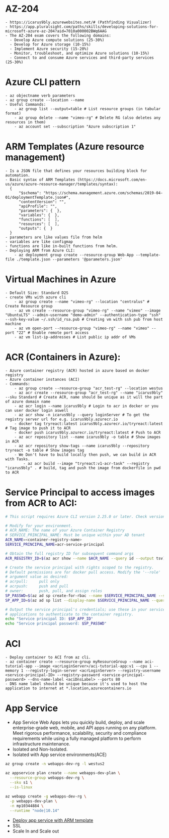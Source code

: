 # AZ-204
    - https://icarus9bly.azurewebsites.net/# (Pathfinding Visualizer)
    - https://app.pluralsight.com/paths/skills/developing-solutions-for-microsoft-azure-az-204?aid=7010a000002BWq6AAG 
    - The AZ-204 exam covers the following domains:
      - Develop Azure compute solutions (25-30%)
      - Develop for Azure storage (10-15%)
      - Implement Azure security (15-20%)
      - Monitor, troubleshoot, and optimize Azure solutions (10-15%)
      - Connect to and consume Azure services and third-party services (25-30%)
# Azure CLI pattern
    - az objectname verb parameters   
    - az group create --location --name
    - Useful Commands:
        - az group list --output=table # List resource groups (in tabular format)
        - az group delete --name "vimeo-rg" # Delete RG (also deletes any resources in them)
        - az account set --subscription "Azure subscription 1"
# ARM Templates (Azure resource management)
    - Is a JSON file that defines your resources building block for automation.
    - Basic syntax of ARM Templates (https://docs.microsoft.com/en-us/azure/azure-resource-manager/templates/syntax):
      {
          "$schema": "https://schema.management.azure.com/schemas/2019-04-01/deploymentTemplate.json#",
          "contentVersion": "",
          "apiProfile": "",
          "parameters": {  },
          "variables": {  },
          "functions": [  ],
          "resources": [  ],
          "outputs": {  }
      }
    - parameters are like values file from helm
    - variables are like configmap
    - functions are like in-built functions from helm.
    - Deploying ARM from Azure CLI:
        - az deployment group create --resource-group Web-App --template-file ./template.json --parameters '@parameters.json'
    
# Virtual Machines in Azure
    - Default Size: Standard D2S
    - create VMs with azure cli
        - az group create --name "vimeo-rg" --location "centralus" # Create Resource group
        - az vm create --resource-group "vimeo-rg" --name "vimeo" --image "UbuntuLTS" --admin-username "demo-admin" --authentication-type "ssh" --ssh-key-value ~/.ssh/id_rsa.pub # Creating vm with ssh pub from host machine
        - az vm open-port --resource-group "vimeo-rg" --name "vimeo" --port "22" # Enable remote port access
        - az vm list-ip-addresses # List public ip addr of VMs
# ACR (Containers in Azure):
    - Azure container registry (ACR) hosted in azure based on docker registry
    - Azure container instances (ACI)
    - Commands:
        - az group create --resource-group "acr_test-rg" --location westus
        - az acr create --resource-group "acr_test-rg" --name "icarus9bly" --sku Standard # Create ACR, name should be unique as it will the part of azure domain name
        - az acr login --name icarus9bly # Login to acr in docker or you can user docker login aswell
        - az acr show -n icarus9bly --query loginServer # To get the registry server url for e.g. icarus9bly.azurecr.io
        - docker tag tryreact:latest icarus9bly.azurecr.io/tryreact:latest # Tag image to push it to ACR
        - docker push icarus9bly.azurecr.io/tryreact:latest # Push to ACR
        - az acr repository list --name icarus9bly -o table # Show images in ACR
        - az acr repository show-tags --name icarus9bly --repository tryreact -o table # Show images tag
        - We Don't have to build locally then push, we can build in ACR with Tasks.
            - az acr build --image "tryreact:v1-acr-task" --registry "icarus9bly" . # build, tag and push the image from dockerfile in pwd to ACR
# Service Principal to access images from ACR to ACI:
```sh #!/bin/bash
# This script requires Azure CLI version 2.25.0 or later. Check version with `az --version`.

# Modify for your environment.
# ACR_NAME: The name of your Azure Container Registry
# SERVICE_PRINCIPAL_NAME: Must be unique within your AD tenant
ACR_NAME=<container-registry-name>
SERVICE_PRINCIPAL_NAME=acr-service-principal

# Obtain the full registry ID for subsequent command args
ACR_REGISTRY_ID=$(az acr show --name $ACR_NAME --query id --output tsv)

# Create the service principal with rights scoped to the registry.
# Default permissions are for docker pull access. Modify the '--role'
# argument value as desired:
# acrpull:     pull only
# acrpush:     push and pull
# owner:       push, pull, and assign roles
SP_PASSWD=$(az ad sp create-for-rbac --name $SERVICE_PRINCIPAL_NAME --scopes $ACR_REGISTRY_ID --role acrpull --query password --output tsv)
SP_APP_ID=$(az ad sp list --display-name $SERVICE_PRINCIPAL_NAME --query [].appId --output tsv)

# Output the service principal's credentials; use these in your services and
# applications to authenticate to the container registry.
echo "Service principal ID: $SP_APP_ID"
echo "Service principal password: $SP_PASSWD"
```    
# ACI
    - Deploy container to ACI from az cli.
    - az container create --resource-group myResourceGroup --name aci-tutorial-app --image <acrLoginServer>/aci-tutorial-app:v1 --cpu 1 --memory 1 --registry-login-server <acrLoginServer> --registry-username <service-principal-ID> --registry-password <service-principal-password> --dns-name-label <aciDnsLabel> --ports 80
    - DNS name label should be unique because it's used to host the application to internet at *.location,azurecontainers.io
    
# App Service
   - App Service Web Apps lets you quickly build, deploy, and scale enterprise-grade web, mobile, and API apps running on any platform. Meet rigorous performance, scalability, security and compliance requirements while using a fully managed platform to perform infrastructure maintenance.
   - Isolated and Non-Isolated.
   - Isolated with App service environments(ACE)
```sh
az group create -n webapps-dev-rg -l westus2

az appservice plan create --name webapps-dev-plan \
  --resource-group webapps-dev-rg \
  --sku s1 \
  --is-linux
  
az webapp create -g webapps-dev-rg \
  -p webapps-dev-plan \
  -n mp10344884 \
  --runtime "node|10.14"
 ```
   - [Deploy app service with ARM template](https://azure.microsoft.com/en-us/resources/templates/webapp-windows-aspnet/)
   - SSL
   - Scale In and Scale out
